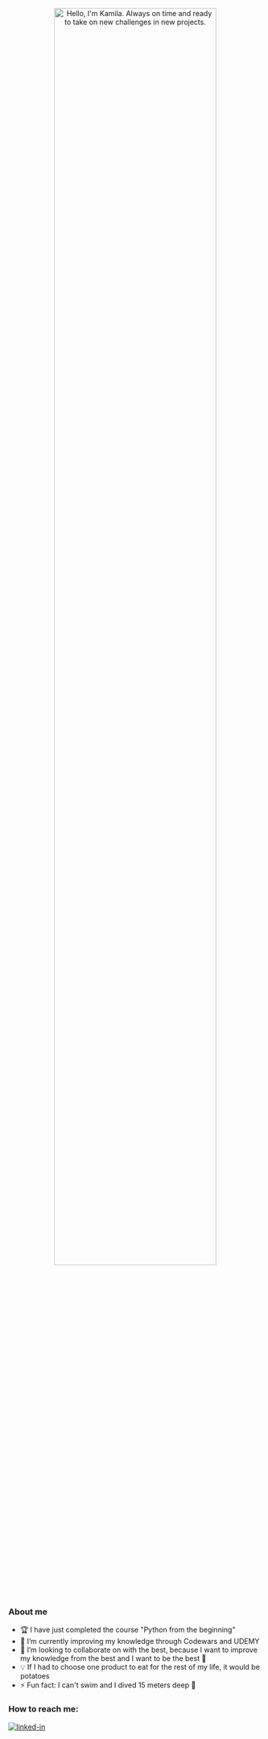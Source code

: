 
<p align="center"><img width="80%" alt="Hello, I'm Kamila. Always on time and ready to take on new challenges in new projects." src="./assets/gh-readme-header.png" /></a></p>

<br />

### About me
- 🏆 I have just completed the course "Python from the beginning"
- 🌱 I’m currently improving my knowledge through Codewars and UDEMY 
- 👯 I’m looking to collaborate on with the best, because I want to improve my knowledge from the best and I want to be the best 💪
- 💡 If I had to choose one product to eat for the rest of my life, it would be potatoes
- ⚡ Fun fact: I can't swim and I dived 15 meters deep 🤿

### How to reach me:

<a href="https://www.linkedin.com/in/kamila-czajkowska/" target="_blank"><img alt="linked-in" src="https://img.shields.io/badge/linkedin-%230077B5.svg?&style=for-the-badge&logo=linkedin&logoColor=white"></a>

<!--
**kama1990/kama1990** is a ✨ _special_ ✨ repository because its `README.md` (this file) appears on your GitHub profile.

Here are some ideas to get you started:

- 🔭 I’m currently working on ...
- 🌱 I’m currently learning ...
- 👯 I’m looking to collaborate on ...
- 🤔 I’m looking for help with ...
- 💬 Ask me about ...
- 📫 How to reach me: ...
- 😄 Pronouns: ...
- ⚡ Fun fact: ...
-->
